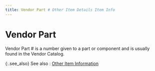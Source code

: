 ```yaml
---
title: Vendor Part # Other Item Details Item Info
---
```


# Vendor Part # 


Vendor Part # is a number given to a part or component and is usually  found in the Vendor Catalog.


{:.see_also}
See also
: [Other  Item Information]({{site.pp_baseurl}}/purc-proc/doc-profile/contents/item-info/other-item-details/other_information_items_details_grid_sales_return_documents.html)
